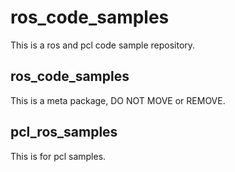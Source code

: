 # ros_code_samples
This is a ros and pcl code sample repository.

## ros_code_samples

This is a meta package, DO NOT MOVE or REMOVE.

## pcl_ros_samples

This is for pcl samples.